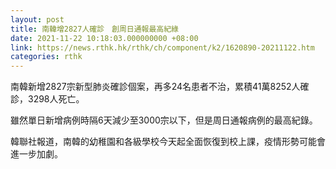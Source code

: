 ```yaml
---
layout: post
title: 南韓增2827人確診　創周日通報最高紀綠
date: 2021-11-22 10:18:03.000000000 +08:00
link: https://news.rthk.hk/rthk/ch/component/k2/1620890-20211122.htm
categories: rthk
---
```


南韓新增2827宗新型肺炎確診個案，再多24名患者不治，累積41萬8252人確診，3298人死亡。

雖然單日新增病例時隔6天減少至3000宗以下，但是周日通報病例的最高紀錄。

韓聯社報道，南韓的幼稚園和各級學校今天起全面恢復到校上課，疫情形勢可能會進一步加劇。
